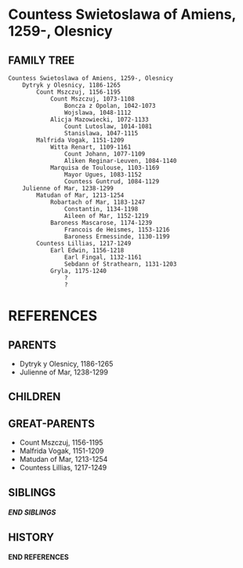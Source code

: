 # Countess Swietoslawa of Amiens, 1259-, Olesnicy

## FAMILY TREE
```
Countess Swietoslawa of Amiens, 1259-, Olesnicy
    Dytryk y Olesnicy, 1186-1265
        Count Mszczuj, 1156-1195
            Count Mszczuj, 1073-1108
                Boncza z Opolan, 1042-1073
                Wojslawa, 1048-1112
            Alicja Mazowiecki, 1072-1133
                Count Lutoslaw, 1014-1081
                Stanislawa, 1047-1115
        Malfrida Vogak, 1151-1209
            Witta Renart, 1109-1161
                Count Johann, 1077-1109
                Aliken Reginar-Leuven, 1084-1140
            Marquisa de Toulouse, 1103-1169
                Mayor Ugues, 1083-1152
                Countess Guntrud, 1084-1129
    Julienne of Mar, 1238-1299
        Matudan of Mar, 1213-1254
            Robartach of Mar, 1183-1247
                Constantin, 1134-1198
                Aileen of Mar, 1152-1219
            Baroness Mascarose, 1174-1239
                Francois de Heismes, 1153-1216
                Baroness Ermessinde, 1130-1199
        Countess Lillias, 1217-1249
            Earl Edwin, 1156-1218
                Earl Fingal, 1132-1161
                Sebdann of Strathearn, 1131-1203
            Gryla, 1175-1240
                ?
                ?
```


# REFERENCES

## PARENTS 
* Dytryk y Olesnicy, 1186-1265
* Julienne of Mar, 1238-1299

## CHILDREN 


## GREAT-PARENTS 
* Count Mszczuj, 1156-1195
* Malfrida Vogak, 1151-1209
* Matudan of Mar, 1213-1254
* Countess Lillias, 1217-1249

## SIBLINGS

##### END SIBLINGS  
## HISTORY

#### END REFERENCES
